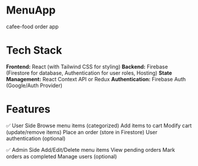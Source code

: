 # MenuApp
cafee-food order app


# Tech Stack
**Frontend:** React (with Tailwind CSS for styling)
**Backend:** Firebase (Firestore for database, Authentication for user roles, Hosting)
**State Management:** React Context API or Redux
**Authentication:** Firebase Auth (Google/Auth Provider)

# Features

✅ User Side
 Browse menu items (categorized)
 Add items to cart
 Modify cart (update/remove items)
 Place an order (store in Firestore)
 User authentication (optional)

✅ Admin Side
 Add/Edit/Delete menu items
 View pending orders
 Mark orders as completed
 Manage users (optional)
